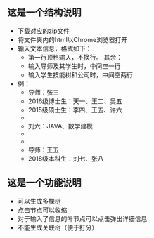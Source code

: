 ## 这是一个结构说明
- 下载对应的zip文件
- 将文件夹内的html以Chrome浏览器打开
- 输入文本信息，格式如下：
  - 第一行顶格输入，不换行。
  其余：
  - 输入导师及其学生时，中间空一行
  - 输入学生技能树和公司时，中间空两行
- 例：
  - 导师：张三
  - 2016级博士生：天一、王二、吴五
  - 2015级硕士生：李四、王五、许六
  - 
  - 刘六：JAVA、数学建模
  - 
  - 
  - 导师：王五
  - 2018级本科生：刘七、张八
## 这是一个功能说明
- 可以生成多棵树
- 点击节点可以收缩
- 对于输入了信息的叶节点可以点击弹出详细信息
- 不能生成关联树（便于打分）
